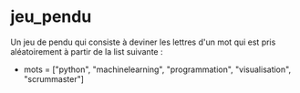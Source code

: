 # jeu_pendu
Un jeu de pendu qui consiste à deviner les lettres d'un mot qui est pris aléatoirement à partir de  la list suivante :
- mots = ["python", "machinelearning", "programmation", "visualisation", "scrummaster"]
